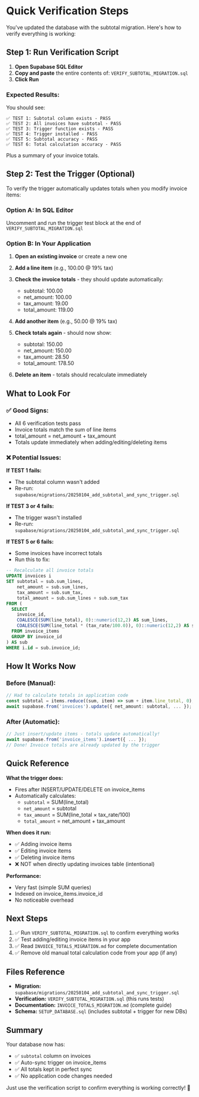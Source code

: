 # Quick Verification Steps

You've updated the database with the subtotal migration. Here's how to verify everything is working:

## Step 1: Run Verification Script

1. **Open Supabase SQL Editor**
2. **Copy and paste** the entire contents of: `VERIFY_SUBTOTAL_MIGRATION.sql`
3. **Click Run**

### Expected Results:

You should see:
```
✅ TEST 1: Subtotal column exists - PASS
✅ TEST 2: All invoices have subtotal - PASS
✅ TEST 3: Trigger function exists - PASS
✅ TEST 4: Trigger installed - PASS
✅ TEST 5: Subtotal accuracy - PASS
✅ TEST 6: Total calculation accuracy - PASS
```

Plus a summary of your invoice totals.

## Step 2: Test the Trigger (Optional)

To verify the trigger automatically updates totals when you modify invoice items:

### Option A: In SQL Editor

Uncomment and run the trigger test block at the end of `VERIFY_SUBTOTAL_MIGRATION.sql`

### Option B: In Your Application

1. **Open an existing invoice** or create a new one
2. **Add a line item** (e.g., 100.00 @ 19% tax)
3. **Check the invoice totals** - they should update automatically:
   - subtotal: 100.00
   - net_amount: 100.00
   - tax_amount: 19.00
   - total_amount: 119.00

4. **Add another item** (e.g., 50.00 @ 19% tax)
5. **Check totals again** - should now show:
   - subtotal: 150.00
   - net_amount: 150.00
   - tax_amount: 28.50
   - total_amount: 178.50

6. **Delete an item** - totals should recalculate immediately

## What to Look For

### ✅ Good Signs:
- All 6 verification tests pass
- Invoice totals match the sum of line items
- total_amount = net_amount + tax_amount
- Totals update immediately when adding/editing/deleting items

### ❌ Potential Issues:

**If TEST 1 fails:**
- The subtotal column wasn't added
- Re-run: `supabase/migrations/20250104_add_subtotal_and_sync_trigger.sql`

**If TEST 3 or 4 fails:**
- The trigger wasn't installed
- Re-run: `supabase/migrations/20250104_add_subtotal_and_sync_trigger.sql`

**If TEST 5 or 6 fails:**
- Some invoices have incorrect totals
- Run this to fix:
```sql
-- Recalculate all invoice totals
UPDATE invoices i
SET subtotal = sub.sum_lines,
    net_amount = sub.sum_lines,
    tax_amount = sub.sum_tax,
    total_amount = sub.sum_lines + sub.sum_tax
FROM (
  SELECT
    invoice_id,
    COALESCE(SUM(line_total), 0)::numeric(12,2) AS sum_lines,
    COALESCE(SUM(line_total * (tax_rate/100.0)), 0)::numeric(12,2) AS sum_tax
  FROM invoice_items
  GROUP BY invoice_id
) AS sub
WHERE i.id = sub.invoice_id;
```

## How It Works Now

### Before (Manual):
```typescript
// Had to calculate totals in application code
const subtotal = items.reduce((sum, item) => sum + item.line_total, 0);
await supabase.from('invoices').update({ net_amount: subtotal, ... });
```

### After (Automatic):
```typescript
// Just insert/update items - totals update automatically!
await supabase.from('invoice_items').insert({ ... });
// Done! Invoice totals are already updated by the trigger
```

## Quick Reference

**What the trigger does:**
- Fires after INSERT/UPDATE/DELETE on invoice_items
- Automatically calculates:
  - `subtotal` = SUM(line_total)
  - `net_amount` = subtotal
  - `tax_amount` = SUM(line_total × tax_rate/100)
  - `total_amount` = net_amount + tax_amount

**When does it run:**
- ✅ Adding invoice items
- ✅ Editing invoice items
- ✅ Deleting invoice items
- ❌ NOT when directly updating invoices table (intentional)

**Performance:**
- Very fast (simple SUM queries)
- Indexed on invoice_items.invoice_id
- No noticeable overhead

## Next Steps

1. ✅ Run `VERIFY_SUBTOTAL_MIGRATION.sql` to confirm everything works
2. ✅ Test adding/editing invoice items in your app
3. ✅ Read `INVOICE_TOTALS_MIGRATION.md` for complete documentation
4. ✅ Remove old manual total calculation code from your app (if any)

## Files Reference

- **Migration:** `supabase/migrations/20250104_add_subtotal_and_sync_trigger.sql`
- **Verification:** `VERIFY_SUBTOTAL_MIGRATION.sql` (this runs tests)
- **Documentation:** `INVOICE_TOTALS_MIGRATION.md` (complete guide)
- **Schema:** `SETUP_DATABASE.sql` (includes subtotal + trigger for new DBs)

## Summary

Your database now has:
- ✅ `subtotal` column on invoices
- ✅ Auto-sync trigger on invoice_items
- ✅ All totals kept in perfect sync
- ✅ No application code changes needed

Just use the verification script to confirm everything is working correctly! 🎉
